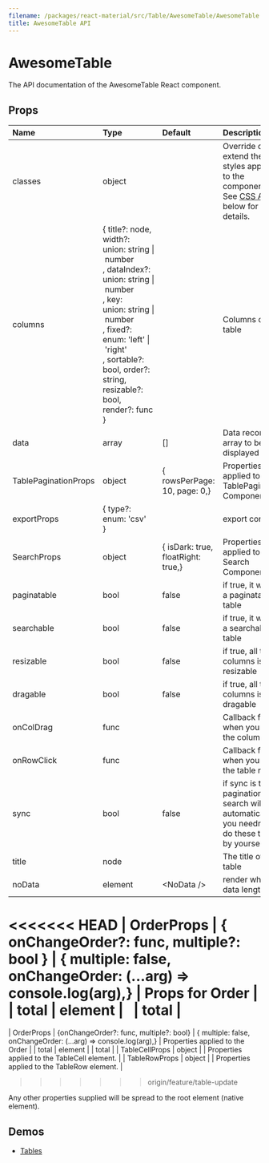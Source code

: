```yaml
---
filename: /packages/react-material/src/Table/AwesomeTable/AwesomeTable.js
title: AwesomeTable API
---
```


<!--- This documentation is automatically generated, do not try to edit it. -->

# AwesomeTable

<p class="description">The API documentation of the AwesomeTable React component.</p>



## Props

| Name | Type | Default | Description |
|:-----|:-----|:--------|:------------|
| <span class="prop-name">classes</span> | <span class="prop-type">object |   | Override or extend the styles applied to the component. See [CSS API](#css-api) below for more details. |
| <span class="prop-name">columns</span> | <span class="prop-type">{ title?: node, width?: union:&nbsp;string&nbsp;&#124;<br>&nbsp;number<br>, dataIndex?: union:&nbsp;string&nbsp;&#124;<br>&nbsp;number<br>, key: union:&nbsp;string&nbsp;&#124;<br>&nbsp;number<br>, fixed?: enum:&nbsp;'left'&nbsp;&#124;<br>&nbsp;'right'<br>, sortable?: bool, order?: string, resizable?: bool, render?: func } |   | Columns of table |
| <span class="prop-name">data</span> | <span class="prop-type">array | <span class="prop-default">[]</span> | Data record array to be displayed |
| <span class="prop-name">TablePaginationProps</span> | <span class="prop-type">object | <span class="prop-default">{  rowsPerPage: 10,  page: 0,}</span> | Properties applied to the TablePagination Component |
| <span class="prop-name">exportProps</span> | <span class="prop-type">{ type?: enum:&nbsp;'csv'<br> } |   | export config |
| <span class="prop-name">SearchProps</span> | <span class="prop-type">object | <span class="prop-default">{  isDark: true,  floatRight: true,}</span> | Properties applied to the Search Component |
| <span class="prop-name">paginatable</span> | <span class="prop-type">bool | <span class="prop-default">false</span> | if true, it will be a paginatable table |
| <span class="prop-name">searchable</span> | <span class="prop-type">bool | <span class="prop-default">false</span> | if true, it will be a searchable table |
| <span class="prop-name">resizable</span> | <span class="prop-type">bool | <span class="prop-default">false</span> | if true, all the columns is resizable |
| <span class="prop-name">dragable</span> | <span class="prop-type">bool | <span class="prop-default">false</span> | if true, all the columns is dragable |
| <span class="prop-name">onColDrag</span> | <span class="prop-type">func |   | Callback fired when you drag the column |
| <span class="prop-name">onRowClick</span> | <span class="prop-type">func |   | Callback fired when you click the table row |
| <span class="prop-name">sync</span> | <span class="prop-type">bool | <span class="prop-default">false</span> | if sync is true, pagination and search will be automatical. you needn't to do these things by yourself |
| <span class="prop-name">title</span> | <span class="prop-type">node |   | The title of table |
| <span class="prop-name">noData</span> | <span class="prop-type">element | <span class="prop-default">&lt;NoData /></span> | render when data length is 0 |
<<<<<<< HEAD
| <span class="prop-name">OrderProps</span> | <span class="prop-type">{ onChangeOrder?: func, multiple?: bool } | <span class="prop-default">{  multiple: false,  onChangeOrder: (...arg) => console.log(arg),}</span> | Props for Order |
| <span class="prop-name">total</span> | <span class="prop-type">element |   | total |
=======
| <span class="prop-name">OrderProps</span> | <span class="prop-type">{onChangeOrder?: func, multiple?: bool} | <span class="prop-default">{  multiple: false,  onChangeOrder: (...arg) => console.log(arg),}</span> | Properties applied to the Order |
| <span class="prop-name">total</span> | <span class="prop-type">element |  | total |
| <span class="prop-name">TableCellProps</span> | <span class="prop-type">object |  | Properties applied to the TableCell element. |
| <span class="prop-name">TableRowProps</span> | <span class="prop-type">object |  | Properties applied to the TableRow element. |
>>>>>>> origin/feature/table-update

Any other properties supplied will be spread to the root element (native element).

## Demos

- [Tables](/demos/tables)

